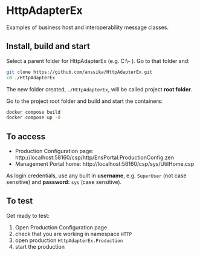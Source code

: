 # HttpAdapterEx

Examples of business host and interoperability message classes.

## Install, build and start

Select a parent folder for HttpAdapterEx (e.g. C:\\- ). Go to that folder and:
```bash
git clone https://github.com/anssika/HttpAdapterEx.git
cd ./HttpAdapterEx
```

The new folder created, `./HttpAdapterEx`, will be called project **root folder**.

Go to the project root folder and build and start the containers:
```bash
docker compose build
docker compose up -d
```

## To access

- Production Configuration page: http://localhost:58160/csp/http/EnsPortal.ProductionConfig.zen
- Management Portal home: http://localhost:58160/csp/sys/UtilHome.csp

As login credentials, use any built in **username**, e.g. `SuperUser` (not case sensitive) and **password:** `sys` (case sensitive).

## To test

Get ready to test:
1. Open Production Configuration page
2. check that you are working in namespace `HTTP`
3. open production `HttpAdapterEx.Production`
4. start the production




